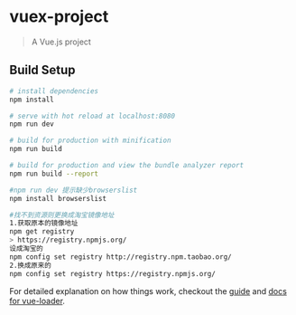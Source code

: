 # vuex-project

> A Vue.js project

## Build Setup

``` bash
# install dependencies
npm install

# serve with hot reload at localhost:8080
npm run dev

# build for production with minification
npm run build

# build for production and view the bundle analyzer report
npm run build --report

#npm run dev 提示缺少browserslist
npm install browserslist

#找不到资源则更换成淘宝镜像地址
1.获取原本的镜像地址
npm get registry 
> https://registry.npmjs.org/
设成淘宝的
npm config set registry http://registry.npm.taobao.org/
2.换成原来的
npm config set registry https://registry.npmjs.org/
```

For detailed explanation on how things work, checkout the [guide](http://vuejs-templates.github.io/webpack/) and [docs for vue-loader](http://vuejs.github.io/vue-loader).
